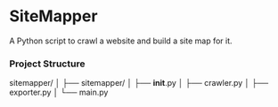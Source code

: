 # SiteMapper

A Python script to crawl a website and build a site map for it. 

### Project Structure
sitemapper/
│
├── sitemapper/
│   ├── __init__.py
│   ├── crawler.py
│   ├── exporter.py
│
└── main.py

